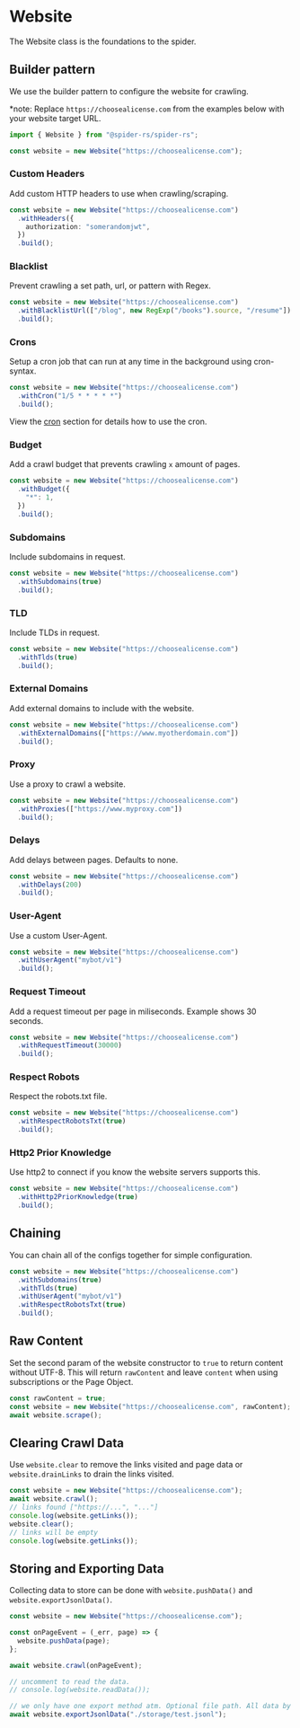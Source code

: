 # Website

The Website class is the foundations to the spider.

## Builder pattern

We use the builder pattern to configure the website for crawling.

\*note: Replace `https://choosealicense.com` from the examples below with your website target URL.

```ts
import { Website } from "@spider-rs/spider-rs";

const website = new Website("https://choosealicense.com");
```

### Custom Headers

Add custom HTTP headers to use when crawling/scraping.

```ts
const website = new Website("https://choosealicense.com")
  .withHeaders({
    authorization: "somerandomjwt",
  })
  .build();
```

### Blacklist

Prevent crawling a set path, url, or pattern with Regex.

```ts
const website = new Website("https://choosealicense.com")
  .withBlacklistUrl(["/blog", new RegExp("/books").source, "/resume"])
  .build();
```

### Crons

Setup a cron job that can run at any time in the background using cron-syntax.

```ts
const website = new Website("https://choosealicense.com")
  .withCron("1/5 * * * * *")
  .build();
```

View the [cron](./cron-job.md) section for details how to use the cron.

### Budget

Add a crawl budget that prevents crawling `x` amount of pages.

```ts
const website = new Website("https://choosealicense.com")
  .withBudget({
    "*": 1,
  })
  .build();
```

### Subdomains

Include subdomains in request.

```ts
const website = new Website("https://choosealicense.com")
  .withSubdomains(true)
  .build();
```

### TLD

Include TLDs in request.

```ts
const website = new Website("https://choosealicense.com")
  .withTlds(true)
  .build();
```

### External Domains

Add external domains to include with the website.

```ts
const website = new Website("https://choosealicense.com")
  .withExternalDomains(["https://www.myotherdomain.com"])
  .build();
```

### Proxy

Use a proxy to crawl a website.

```ts
const website = new Website("https://choosealicense.com")
  .withProxies(["https://www.myproxy.com"])
  .build();
```

### Delays

Add delays between pages. Defaults to none.

```ts
const website = new Website("https://choosealicense.com")
  .withDelays(200)
  .build();
```

### User-Agent

Use a custom User-Agent.

```ts
const website = new Website("https://choosealicense.com")
  .withUserAgent("mybot/v1")
  .build();
```

### Request Timeout

Add a request timeout per page in miliseconds. Example shows 30 seconds.

```ts
const website = new Website("https://choosealicense.com")
  .withRequestTimeout(30000)
  .build();
```

### Respect Robots

Respect the robots.txt file.

```ts
const website = new Website("https://choosealicense.com")
  .withRespectRobotsTxt(true)
  .build();
```

### Http2 Prior Knowledge

Use http2 to connect if you know the website servers supports this.

```ts
const website = new Website("https://choosealicense.com")
  .withHttp2PriorKnowledge(true)
  .build();
```

## Chaining

You can chain all of the configs together for simple configuration.

```ts
const website = new Website("https://choosealicense.com")
  .withSubdomains(true)
  .withTlds(true)
  .withUserAgent("mybot/v1")
  .withRespectRobotsTxt(true)
  .build();
```

## Raw Content

Set the second param of the website constructor to `true` to return content without UTF-8.
This will return `rawContent` and leave `content` when using subscriptions or the Page Object.

```ts
const rawContent = true;
const website = new Website("https://choosealicense.com", rawContent);
await website.scrape();
```

## Clearing Crawl Data

Use `website.clear` to remove the links visited and page data or `website.drainLinks` to drain the links visited.

```ts
const website = new Website("https://choosealicense.com");
await website.crawl();
// links found ["https://...", "..."]
console.log(website.getLinks());
website.clear();
// links will be empty
console.log(website.getLinks());
```

## Storing and Exporting Data

Collecting data to store can be done with `website.pushData()` and `website.exportJsonlData()`.

```ts
const website = new Website("https://choosealicense.com");

const onPageEvent = (_err, page) => {
  website.pushData(page);
};

await website.crawl(onPageEvent);

// uncomment to read the data.
// console.log(website.readData());

// we only have one export method atm. Optional file path. All data by default goes to storage
await website.exportJsonlData("./storage/test.jsonl");
```
